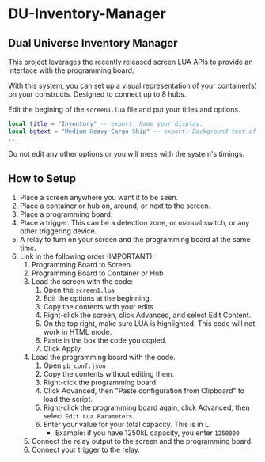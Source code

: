 # DU-Inventory-Manager
## Dual Universe Inventory Manager

This project leverages the recently released screen LUA APIs to provide an interface with the programming board.

With this system, you can set up a visual representation of your container(s) on your constructs. Designed to connect up to 8 hubs.

Edit the begining of the `screen1.lua` file and put your titles and options.

```lua
local title = "Inventory" -- export: Name your display.
local bgtext = "Medium Heavy Cargo Ship" -- export: Background text of your choice.
...
```
Do not edit any other options or you will mess with the system's timings.

## How to Setup

1. Place a screen anywhere you want it to be seen.
2. Place a container or hub on, around, or next to the screen.
3. Place a programming board.
4. Place a trigger. This can be a detection zone, or manual switch, or any other triggering device.
5. A relay to turn on your screen and the programming board at the same time.
5. Link in the following order (IMPORTANT):
    1. Programming Board to Screen 
    2. Programming Board to Container or Hub
    3. Load the screen with the code:
        1. Open the `screen1.lua`
        2. Edit the options at the beginning.
        3. Copy the contents with your edits
        4. Right-click the screen, click Advanced, and select Edit Content.
        5. On the top right, make sure LUA is highlighted. This code will not work in HTML mode.
        5. Paste in the box the code you copied.
        6. Click Apply.
    4. Load the programming board with the code.
        1. Open `pb_conf.json`
        2. Copy the contents without editing them.
        3. Right-cick the programming board.
        4. Click Advanced, then "Paste configuration from Clipboard" to load the script.
        5. Right-click the programming board again, click Advanced, then select `Edit Lua Parameters`.
        6. Enter your value for your total capacity. This is in L.
            - Example: if you have 1250kL capacity, you enter `1250000`
    5. Connect the relay output to the screen and the programming board.
    6. Connect your trigger to the relay.
